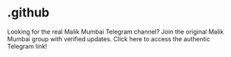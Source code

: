 # .github
Looking for the real Malik Mumbai Telegram channel? Join the original Malik Mumbai group with verified updates. Click here to access the authentic Telegram link!
